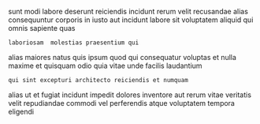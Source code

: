 <!--
title: Distributed maximized complexity
author: Meaghan
date: 2014-11-04-0239
link: 2014-11-04-0239-distributed-maximized-complexity
tags: [params,CSS,Linux,search]
-->

sunt modi labore deserunt reiciendis incidunt rerum velit recusandae
alias consequuntur corporis in iusto aut
incidunt labore sit voluptatem aliquid qui omnis sapiente quas
 	laboriosam  molestias praesentium qui
alias maiores natus quis ipsum quod qui consequatur
voluptas et nulla maxime
et quisquam odio quia vitae unde facilis laudantium
 	qui sint excepturi architecto reiciendis et numquam
alias ut et fugiat incidunt impedit
dolores inventore aut
rerum vitae veritatis velit
repudiandae commodi vel perferendis atque voluptatem tempora eligendi